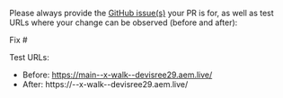 Please always provide the [GitHub issue(s)](../issues) your PR is for, as well as test URLs where your change can be observed (before and after):

Fix #<gh-issue-id>

Test URLs:
- Before: https://main--x-walk--devisree29.aem.live/
- After: https://<branch>--x-walk--devisree29.aem.live/
